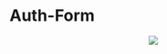 # Auth-Form
<div id="header" align="center">
  <img src="[https://giphy.com/embed/hTBdZxUHG2r0XwLFSL](https://giphy.com/embed/hTBdZxUHG2r0XwLFSL)" />
</div>
